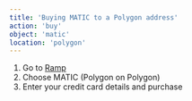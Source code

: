 ```yaml
---
title: 'Buying MATIC to a Polygon address'
action: 'buy'
object: 'matic'
location: 'polygon'
---
```


1. Go to [Ramp](https://ramp.network/buy/)
2. Choose MATIC (Polygon on Polygon)
3. Enter your credit card details and purchase